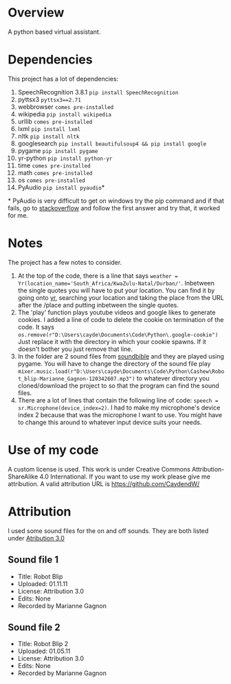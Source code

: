 # Overview
A python based virtual assistant.

# Dependencies
This project has a lot of dependencies:

1. SpeechRecognition 3.8.1 ```pip install SpeechRecognition```
2. pyttsx3 ```pyttsx3==2.71```
3. webbrowser ```comes pre-installed```
4. wikipedia ```pip install wikipedia```
5. urllib ```comes pre-installed```
6. lxml ```pip install lxml```
7. nltk ```pip install nltk```
8. googlesearch ```pip install beautifulsoup4 && pip install google```
9. pygame ```pip install pygame```
10. yr-python ```pip install python-yr```
11. time ```comes pre-installed```
12. math ```comes pre-installed```
13. os ```comes pre-installed```
14. PyAudio ```pip install pyaudio```\*

\* PyAudio is very difficult to get on windows try the pip command and if that fails, go to [stackoverflow]( https://stackoverflow.com/questions/52283840/i-cant-install-pyaudio-on-windows-how-to-solve-error-microsoft-visual-c-14) and follow the first answer and try that, it worked for me.

# Notes
The project has a few notes to consider.
1. At the top of the code, there is a line that says ```weather = Yr(location_name='South_Africa/KwaZulu-Natal/Durban/'```. Inbetween the single quotes you will have to put your location. You can find it by going onto [yr](https://www.yr.no/?spr=eng), searching your location and taking the place from the URL after the /place and putting inbetween the single quotes.
2. The 'play' function plays youtube videos and google likes to generate cookies. I added a line of code to delete the cookie on termination of the code. It says ```os.remove(r"D:\Users\cayde\Documents\Code\Python\.google-cookie")``` Just replace it with the directory in which your cookie spawns. If it doesn't bother you just remove that line.
3. In the folder are 2 sound files from [soundbible](http://soundbible.com/tags-ping.html) and they are played using pygame. You will have to change the directory of the sound file play ```mixer.music.load(r"D:\Users\cayde\Documents\Code\Python\Cashew\Robot_blip-Marianne_Gagnon-120342607.mp3")``` to whatever directory you cloned/download the project to so that the program can find the sound files.
4. There are a lot of lines that contain the following line of code: ```speech = sr.Microphone(device_index=2)```. I had to make my microphone's device index 2 because that was the microphone I want to use. You might have to change this around to whatever input device suits your needs.

# Use of my code
A custom license is used. This work is under Creative Commons Attribution-ShareAlike 4.0 International. If you want to use my work please give me attribution. A valid attribution URL is https://github.com/CaydendW/ 

# Attribution
I used some sound files for the on and off sounds. They are both listed under [Atribution 3.0](https://creativecommons.org/licenses/by/3.0/)

## Sound file 1
* Title: Robot Blip
* Uploaded: 01.11.11
* License: Attribution 3.0
* Edits: None
* Recorded by Marianne Gagnon

## Sound file 2
* Title: Robot Blip 2
* Uploaded: 01.05.11
* License: Attribution 3.0
* Edits: None
* Recorded by Marianne Gagnon

